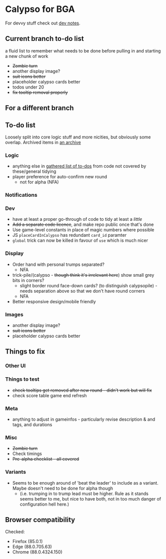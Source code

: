 # Calypso for BGA

For devvy stuff check out [dev notes](misc/dev.md).

## Current branch to-do list

a fluid list to remember what needs to be done before pulling in and starting a new chunk of work

* ~~Zombie turn~~
* another display image?
* ~~suit icons better~~
* placeholder calypso cards better
* todos under 20
* ~~fix tooltip removal properly~~

## For a different branch

## To-do list

Loosely split into core logic stuff and more nicities, but obviously some overlap. Archived items in [an archive](misc/archive.md)

### Logic

* anything else in [gathered list of to-dos](./misc/todo_list) from code not covered by these/general tidying
* player preference for auto-confirm new round
  * not for alpha (NFA)

### Notifications


### Dev

* have at least a proper go-through of code to tidy at least a _little_
* ~~Add a separate code licence~~, and make repo public once that's done
* Use game-level constants in place of magic numbers where possible
* JS `placeCardInCalypso` has redundant `card_id` paramter
* `global` trick can now be killed in favour of `use` which is much nicer

### Display

* Order hand with personal trumps separated?
  * NFA
* trick-pile/(calypso - ~~though think it's irrelevant here~~) show small grey bits in corners?
  * slight border round face-down cards? (to distinguish calypsopile) - needs separation above so that we don't have round corners
  * NFA
* Better responsive design/mobile friendly

### Images

* another display image?
* ~~suit icons better~~
* placeholder calypso cards better

## Things to fix


### Other UI


### Things to test

* ~~check tooltips get removed after new round - didn't work but will fix~~
* check score table game end refresh

### Meta

* anything to adjust in gameinfos - particularly revise description & and tags, and durations

### Misc

* ~~Zombie turn~~
* Check timings
* ~~Pre-alpha checklist - all covered~~

### Variants

* Seems to be enough around of 'beat the leader' to include as a variant. Maybe doesn't need to be done for alpha though
  * (i.e. trumping in to trump lead must be higher. Rule as it stands seems better to me, but nice to have both, not in too much danger of configuration hell here.)

## Browser compatibility

Checked:

* Firefox (85.0.1)
* Edge (88.0.705.63)
* Chrome (88.0.4324.150)
